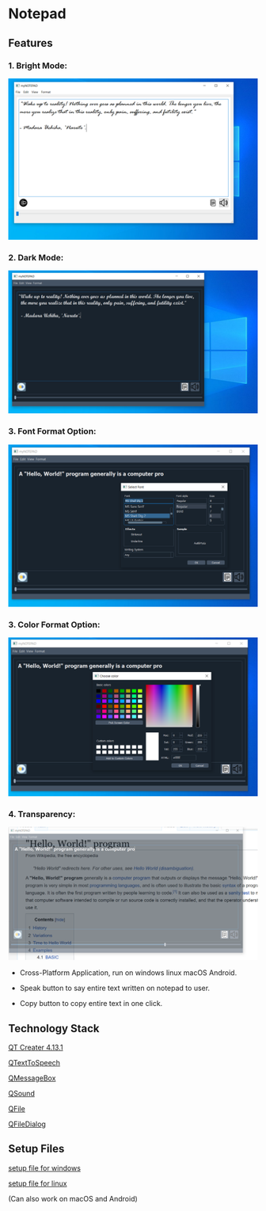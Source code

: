 # Notepad

## Features

### 1. Bright Mode:

![bright-mode](View/myNOTEPAD5.PNG)

### 2. Dark Mode:

![dark-mode](View/winNotepad1.PNG)

### 3. Font Format Option:

![font](View/myNOTEPAD3.PNG)

### 3. Color Format Option:

![color](View/myNOTEPAD4.PNG)

### 4. Transparency:

![transparency](View/myNOTEPAD2.PNG)

   * Cross-Platform Application, run on windows linux macOS Android.

   * Speak button to say entire text written on notepad to user.

   * Copy button to copy entire text in one click.

## Technology Stack

[QT Creater 4.13.1](https://www.qt.io/product/development-tools)

[QTextToSpeech](https://doc.qt.io/qt-5/qtexttospeech.html)

[QMessageBox](https://doc.qt.io/qt-5/qmessagebox.html)

[QSound](https://doc.qt.io/qt-5/qsound.html)

[QFile](https://doc.qt.io/qt-5/qfile.html)

[QFileDialog](https://doc.qt.io/qt-5/qfiledialog.html)

## Setup Files

[setup file for windows](https://github.com/amit-c-ai/Notepad/blob/master/Executables/release/installer/amiNotepadsetup.exe?raw=true)

[setup file for linux](https://github.com/amit-c-ai/Notepad/blob/master/Executables/notepad_opti.zip?raw=true)

(Can also work on macOS and Android)
